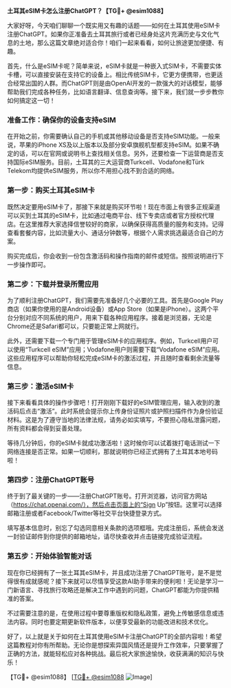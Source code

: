 **土耳其eSIM卡怎么注册ChatGPT？【TG💪+ @esim1088】**

大家好呀，今天咱们聊聊一个既实用又有趣的话题——如何在土耳其使用eSIM卡注册ChatGPT。如果你正准备去土耳其旅行或者已经身处这片充满历史与文化气息的土地，那么这篇文章绝对适合你！咱们一起来看看，如何让旅途更加便捷、有趣。

首先，什么是eSIM卡呢？简单来说，eSIM卡就是一种嵌入式SIM卡，不需要实体卡槽，可以直接安装在支持它的设备上。相比传统SIM卡，它更方便携带，也更适合经常出国的人群。而ChatGPT则是由OpenAI开发的一款强大的对话模型，能够帮助我们完成各种任务，比如语言翻译、信息查询等。接下来，我们就一步步教你如何搞定这一切！

### 准备工作：确保你的设备支持eSIM

在开始之前，你需要确认自己的手机或其他移动设备是否支持eSIM功能。一般来说，苹果的iPhone XS及以上版本以及部分安卓旗舰机型都支持eSIM。如果不确定的话，可以在官网或说明书上查找相关信息。另外，还要检查一下运营商是否支持国际eSIM服务。目前，土耳其的三大运营商Turkcell、Vodafone和Türk Telekom均提供eSIM服务，所以你不用担心找不到合适的网络。

### 第一步：购买土耳其eSIM卡

既然决定要用eSIM卡了，那接下来就是购买环节啦！现在市面上有很多正规渠道可以买到土耳其的eSIM卡，比如通过电商平台、线下专卖店或者官方授权代理店。在这里推荐大家选择信誉较好的商家，以确保获得高质量的服务和支持。记得查看套餐内容，比如流量大小、通话分钟数等，根据个人需求挑选最适合自己的方案。

购买完成后，你会收到一份包含激活码和操作指南的邮件或短信。按照说明进行下一步操作即可。

### 第二步：下载并登录所需应用

为了顺利注册ChatGPT，我们需要先准备好几个必要的工具。首先是Google Play商店（如果你使用的是Android设备）或App Store（如果是iPhone）。这两个平台分别对应不同系统的用户，用来下载各种应用程序。接着是浏览器，无论是Chrome还是Safari都可以，只要能正常上网就行。

此外，还需要下载一个专门用于管理eSIM卡的应用程序。例如，Turkcell用户可以使用“Turkcell eSIM”应用；Vodafone用户则需要下载“Vodafone eSIM”应用。这些应用程序可以帮助你轻松完成eSIM卡的激活过程，并且随时查看剩余流量等信息。

### 第三步：激活eSIM卡

接下来看看具体的操作步骤吧！打开刚刚下载好的eSIM管理应用，输入收到的激活码后点击“激活”。此时系统会提示你上传身份证照片或护照扫描件作为身份验证材料。这是为了遵守当地的法律法规，请务必如实填写，不要担心隐私泄露问题，所有资料都会得到妥善处理。

等待几分钟后，你的eSIM卡就成功激活啦！这时候你可以试着拨打电话测试一下网络连接是否正常。如果一切顺利，那就说明你已经正式拥有了土耳其本地号码啦！

### 第四步：注册ChatGPT账号

终于到了最关键的一步——注册ChatGPT账号。打开浏览器，访问官方网站（https://chat.openai.com/），然后点击页面上的“Sign Up”按钮。这里可以选择邮箱注册或者Facebook/Twitter等社交平台快捷登录方式。

填写基本信息时，别忘了勾选同意相关条款的选项框哦。完成注册后，系统会发送一封验证邮件到你提供的邮箱地址，请尽快查收并点击链接完成验证流程。

### 第五步：开始体验智能对话

现在你已经拥有了一张土耳其eSIM卡，并且成功注册了ChatGPT账号，是不是觉得很有成就感呢？接下来就可以尽情享受这款AI助手带来的便利啦！无论是学习一门新语言、寻找旅行攻略还是解决工作中遇到的问题，ChatGPT都能为你提供精准的答案。

不过需要注意的是，在使用过程中要尊重版权和隐私政策，避免上传敏感信息或违法内容。同时也要定期更新软件版本，以便享受最新的功能改进和技术优化。

好了，以上就是关于如何在土耳其使用eSIM卡注册ChatGPT的全部内容啦！希望这篇教程对你有所帮助。无论你是想探索异国风情还是提升工作效率，只要掌握了正确的方法，就能轻松应对各种挑战。最后祝大家旅途愉快，收获满满的知识与快乐！

【TG💪+ @esim1088】 [[TG💪+ @esim1088](https://t.me/s/esim1088) ![Image](https://i.postimg.cc/4NQfJmqS/Snipaste-2025-05-13-00-14-12.png)]